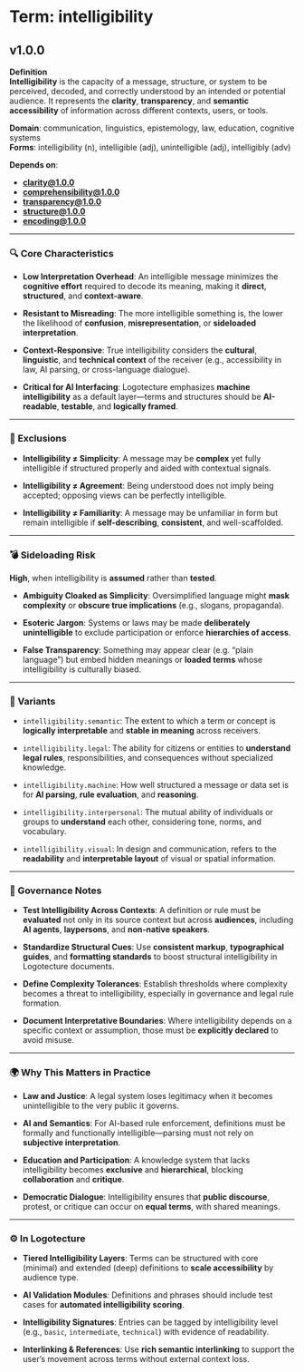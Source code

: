 # Term: intelligibility

## v1.0.0

**Definition**  
**Intelligibility** is the capacity of a message, structure, or system to be perceived, decoded, and correctly understood by an intended or potential audience. It represents the **clarity**, **transparency**, and **semantic accessibility** of information across different contexts, users, or tools.

**Domain**: communication, linguistics, epistemology, law, education, cognitive systems  
**Forms**: intelligibility (n), intelligible (adj), unintelligible (adj), intelligibly (adv)

**Depends on**:  
- **clarity@1.0.0**  
- **comprehensibility@1.0.0**  
- **transparency@1.0.0**  
- **structure@1.0.0**  
- **encoding@1.0.0**

---

### 🔍 Core Characteristics

- **Low Interpretation Overhead**: An intelligible message minimizes the **cognitive effort** required to decode its meaning, making it **direct**, **structured**, and **context-aware**.

- **Resistant to Misreading**: The more intelligible something is, the lower the likelihood of **confusion**, **misrepresentation**, or **sideloaded interpretation**.

- **Context-Responsive**: True intelligibility considers the **cultural**, **linguistic**, and **technical context** of the receiver (e.g., accessibility in law, AI parsing, or cross-language dialogue).

- **Critical for AI Interfacing**: Logotecture emphasizes **machine intelligibility** as a default layer—terms and structures should be **AI-readable**, **testable**, and **logically framed**.

---

### 🚫 Exclusions

- **Intelligibility ≠ Simplicity**: A message may be **complex** yet fully intelligible if structured properly and aided with contextual signals.

- **Intelligibility ≠ Agreement**: Being understood does not imply being accepted; opposing views can be perfectly intelligible.

- **Intelligibility ≠ Familiarity**: A message may be unfamiliar in form but remain intelligible if **self-describing**, **consistent**, and well-scaffolded.

---

### 💣 Sideloading Risk

**High**, when intelligibility is **assumed** rather than **tested**.

- **Ambiguity Cloaked as Simplicity**: Oversimplified language might **mask complexity** or **obscure true implications** (e.g., slogans, propaganda).

- **Esoteric Jargon**: Systems or laws may be made **deliberately unintelligible** to exclude participation or enforce **hierarchies of access**.

- **False Transparency**: Something may appear clear (e.g. “plain language”) but embed hidden meanings or **loaded terms** whose intelligibility is culturally biased.

---

### 🔁 Variants

- `intelligibility.semantic`: The extent to which a term or concept is **logically interpretable** and **stable in meaning** across receivers.

- `intelligibility.legal`: The ability for citizens or entities to **understand legal rules**, responsibilities, and consequences without specialized knowledge.

- `intelligibility.machine`: How well structured a message or data set is for **AI parsing**, **rule evaluation**, and **reasoning**.

- `intelligibility.interpersonal`: The mutual ability of individuals or groups to **understand** each other, considering tone, norms, and vocabulary.

- `intelligibility.visual`: In design and communication, refers to the **readability** and **interpretable layout** of visual or spatial information.

---

### 🔐 Governance Notes

- **Test Intelligibility Across Contexts**: A definition or rule must be **evaluated** not only in its source context but across **audiences**, including **AI agents**, **laypersons**, and **non-native speakers**.

- **Standardize Structural Cues**: Use **consistent markup**, **typographical guides**, and **formatting standards** to boost structural intelligibility in Logotecture documents.

- **Define Complexity Tolerances**: Establish thresholds where complexity becomes a threat to intelligibility, especially in governance and legal rule formation.

- **Document Interpretative Boundaries**: Where intelligibility depends on a specific context or assumption, those must be **explicitly declared** to avoid misuse.

---

### 🌍 Why This Matters in Practice

- **Law and Justice**: A legal system loses legitimacy when it becomes unintelligible to the very public it governs.

- **AI and Semantics**: For AI-based rule enforcement, definitions must be formally and functionally intelligible—parsing must not rely on **subjective interpretation**.

- **Education and Participation**: A knowledge system that lacks intelligibility becomes **exclusive** and **hierarchical**, blocking **collaboration** and **critique**.

- **Democratic Dialogue**: Intelligibility ensures that **public discourse**, protest, or critique can occur on **equal terms**, with shared meanings.

---

### ⚙️ In Logotecture

- **Tiered Intelligibility Layers**: Terms can be structured with core (minimal) and extended (deep) definitions to **scale accessibility** by audience type.

- **AI Validation Modules**: Definitions and phrases should include test cases for **automated intelligibility scoring**.

- **Intelligibility Signatures**: Entries can be tagged by intelligibility level (e.g., `basic`, `intermediate`, `technical`) with evidence of readability.

- **Interlinking & References**: Use **rich semantic interlinking** to support the user’s movement across terms without external context loss.
